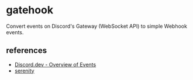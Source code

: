 
# gatehook

Convert events on Discord's Gateway (WebSocket API) to simple Webhook events.

## references

- [Discord.dev - Overview of Events](https://discord.com/developers/docs/events/overview)
- [serenity](https://github.com/serenity-rs/serenity)

